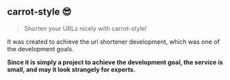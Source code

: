 ## carrot-style 😎

> Shorten your URLs nicely with carrot-style!

It was created to achieve the url shortener development, which was one of the development goals.

**Since it is simply a project to achieve the development goal, the service is small, and may it look strangely for experts.**
